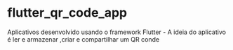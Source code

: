 # flutter_qr_code_app
Aplicativos desenvolvido usando o framework Flutter - A ideia do aplicativo é ler e armazenar ,criar e compartilhar um QR conde 
